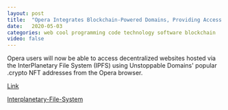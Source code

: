 ```yaml
---
layout: post
title:  "Opera Integrates Blockchain-Powered Domains, Providing Access to the Decentralized Web"
date:   2020-05-03
categories: web cool programming code technology software blockchain
video: false
---
```


Opera users will now be able to access decentralized websites hosted via the InterPlanetary File System (IPFS) using Unstoppable Domains' popular .crypto NFT addresses from the Opera browser.

[Link](//tech.slashdot.org/story/21/05/01/0552229/opera-integrates-blockchain-powered-domains-providing-access-to-the-decentralized-web)

[Interplanetary-File-System](//en.wikipedia.org/wiki/InterPlanetary_File_System)